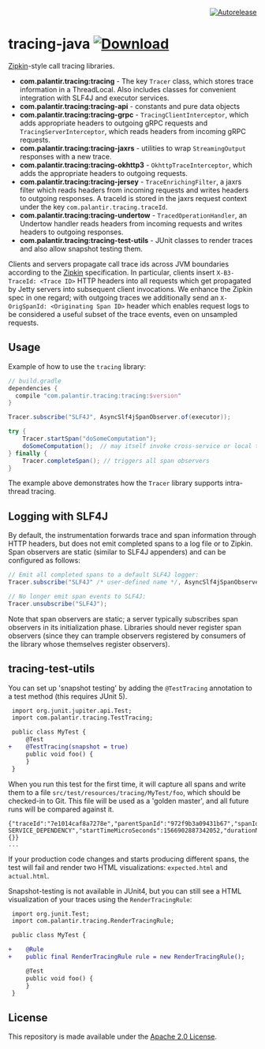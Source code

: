 <p align="right">
<a href="https://autorelease.general.dmz.palantir.tech/palantir/tracing-java"><img src="https://img.shields.io/badge/Perform%20an-Autorelease-success.svg" alt="Autorelease"></a>
</p>

# tracing-java [![Download](https://api.bintray.com/packages/palantir/releases/tracing-java/images/download.svg) ](https://bintray.com/palantir/releases/tracing-java/_latestVersion)

[Zipkin](https://github.com/openzipkin/zipkin)-style call tracing libraries.

- **com.palantir.tracing:tracing** - The key `Tracer` class, which stores trace information in a ThreadLocal.  Also includes classes for convenient integration with SLF4J and executor services.
- **com.palantir.tracing:tracing-api** - constants and pure data objects
- **com.palantir.tracing:tracing-grpc** - `TracingClientInterceptor`, which adds appropriate headers to outgoing gRPC requests and `TracingServerInterceptor`, which reads headers from incoming gRPC requests.
- **com.palantir.tracing:tracing-jaxrs** - utilities to wrap `StreamingOutput` responses with a new trace.
- **com.palantir.tracing:tracing-okhttp3** - `OkhttpTraceInterceptor`, which adds the appropriate headers to outgoing requests.
- **com.palantir.tracing:tracing-jersey** - `TraceEnrichingFilter`, a jaxrs filter which reads headers from incoming requests and writes headers to outgoing responses.  A traceId is stored in the jaxrs request context under the key `com.palantir.tracing.traceId`.
- **com.palantir.tracing:tracing-undertow** - `TracedOperationHandler`, an Undertow handler reads headers from incoming requests and writes headers to outgoing responses.
- **com.palantir.tracing:tracing-test-utils** - JUnit classes to render traces and also allow snapshot testing them.

Clients and servers propagate call trace ids across JVM boundaries according to the
[Zipkin](https://github.com/openzipkin/zipkin) specification. In particular, clients insert `X-B3-TraceId: <Trace ID>`
HTTP headers into all requests which get propagated by Jetty servers into subsequent client invocations. We enhance
the Zipkin spec in one regard; with outgoing traces we additionally send an `X-OrigSpanId: <Originating Span ID>`
header which enables request logs to be considered a useful subset of the trace events, even on unsampled requests.

## Usage

Example of how to use the `tracing` library:

```groovy
// build.gradle
dependencies {
  compile "com.palantir.tracing:tracing:$version"
}
```

```java
Tracer.subscribe("SLF4J", AsyncSlf4jSpanObserver.of(executor));

try {
    Tracer.startSpan("doSomeComputation");
    doSomeComputation();  // may itself invoke cross-service or local traced calls
} finally {
    Tracer.completeSpan(); // triggers all span observers
}
```

The example above demonstrates how the `Tracer` library supports intra-thread tracing.

## Logging with SLF4J

By default, the instrumentation forwards trace and span information through HTTP headers, but does not emit completed
spans to a log file or to Zipkin.  Span observers are static (similar to SLF4J appenders) and can be configured as
follows:

```java
// Emit all completed spans to a default SLF4J logger:
Tracer.subscribe("SLF4J" /* user-defined name */, AsyncSlf4jSpanObserver.of(executor));

// No longer emit span events to SLF4J:
Tracer.unsubscribe("SLF4J");
```
Note that span observers are static; a server typically subscribes span observers in its initialization phase.
Libraries should never register span observers (since they can trample observers registered by consumers of the library
whose themselves register observers).


## tracing-test-utils

You can set up 'snapshot testing' by adding the `@TestTracing` annotation to a test method (this requires JUnit 5).

```diff
 import org.junit.jupiter.api.Test;
 import com.palantir.tracing.TestTracing;

 public class MyTest {
     @Test
+    @TestTracing(snapshot = true)
     public void foo() {
     }
 }
```

When you run this test for the first time, it will capture all spans and write them to a file `src/test/resources/tracing/MyTest/foo`, which should be checked-in to Git.  This file will be used as a 'golden master', and all future runs will be compared against it.

```
{"traceId":"7e1014caf8a7278e","parentSpanId":"972f9b3a09431b67","spanId":"f701b7f815176ec2","operation":"healthcheck: SERVICE_DEPENDENCY","startTimeMicroSeconds":1566902887342052,"durationNanoSeconds":20377272,"metadata":{}}
...
```

If your production code changes and starts producing different spans, the test will fail and render two HTML visualizations: `expected.html` and `actual.html`.

Snapshot-testing is not available in JUnit4, but you can still see a HTML visualization of your traces using the `RenderTracingRule`:

```diff
 import org.junit.Test;
 import com.palantir.tracing.RenderTracingRule;

 public class MyTest {

+    @Rule
+    public final RenderTracingRule rule = new RenderTracingRule();

     @Test
     public void foo() {
     }
 }
```

## License

This repository is made available under the [Apache 2.0 License](http://www.apache.org/licenses/LICENSE-2.0).
